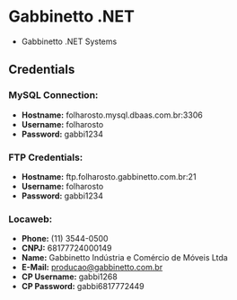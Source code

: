 # Gabbinetto .NET
- Gabbinetto .NET Systems

## Credentials

### MySQL Connection:
- **Hostname:** folharosto.mysql.dbaas.com.br:3306
- **Username:** folharosto
- **Password:** gabbi1234

### FTP Credentials:
- **Hostname:** ftp.folharosto.gabbinetto.com.br:21
- **Username:** folharosto
- **Password:** gabbi1234

### Locaweb:
- **Phone:** (11) 3544-0500
- **CNPJ:** 68177724000149
- **Name:** Gabbinetto Indústria e Comércio de Móveis Ltda
- **E-Mail:** producao@gabbinetto.com.br
- **CP Username:** gabbi1268
- **CP Password:** gabbi6817772449
